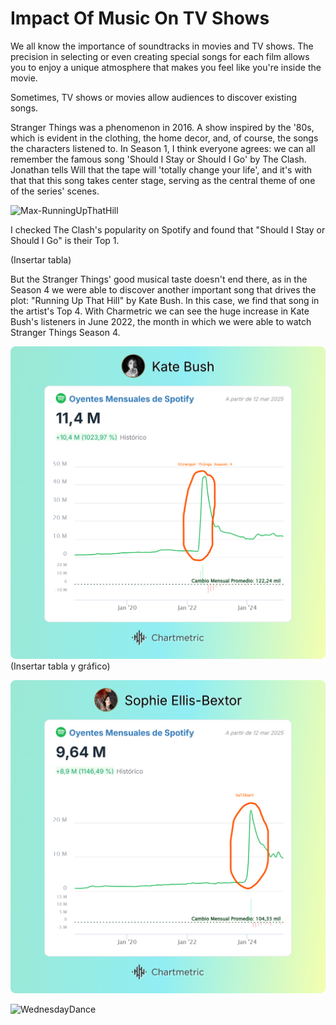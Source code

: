 # Impact Of Music On TV Shows

We all know the importance of soundtracks in movies and TV shows. The precision in selecting or even creating special songs for each film allows you to enjoy a unique atmosphere that makes you feel like you're inside the movie.

Sometimes, TV shows or movies allow audiences to discover existing songs.

Stranger Things was a phenomenon in 2016. A show inspired by the '80s, which is evident in the clothing, the home decor, and, of course, the songs the characters listened to.
In Season 1, I think everyone agrees: we can all remember the famous song 'Should I Stay or Should I Go' by The Clash. Jonathan tells Will that the tape will 'totally change your life', and  it's with that that this song takes center stage, serving as the central theme of one of the series' scenes.

![Max-RunningUpThatHill](https://stateless-fueradefoco.storage.googleapis.com/wp-content/uploads/2022/07/30012247/image-9.png)


I checked The Clash's popularity on Spotify and found that "Should I Stay or Should I Go" is their Top 1. 

(Insertar tabla)

But the Stranger Things' good musical taste doesn't end there, as in the Season 4 we were able to discover another important song that drives the plot: "Running Up That Hill" by Kate Bush. In this case, we find that song in the artist's Top 4. With Charmetric we can see the huge increase in Kate Bush's listeners in June 2022, the month in which we were able to watch Stranger Things Season 4.

![KateBush2](img/StatsandTrendsOyentesMensualesdeSpotify-KateBush2.png)
(Insertar tabla y gráfico)

![SophieEllis](img/StatsandTrendsOyentesMensualesdeSpotify-SophieEllis-Bextor.png)

![WednesdayDance](https://images.immediate.co.uk/production/volatile/sites/3/2022/11/Wednesday-dance-scene-3f2956d.png?quality=90&webp=true&resize=1200,800)

